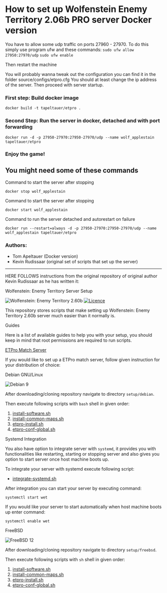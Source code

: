 # How to set up Wolfenstein Enemy Territory 2.06b PRO server Docker version
 
You have to allow some udp traffic on ports 27960 - 27970. To do this simply use program ufw and these commands:
    `sudo ufw allow 27950:27970/udp`
    `sudo ufw enable`

Then restart the machine

You will probably wanna tweak out the configuration you can find it in the folder source/configs/etpro.cfg You should at least change the ip address of the server. Then proceed with server startup.

### First step: Build docker image
`docker build -t tapeltauer/etpro .`

### Second Step: Run the server in docker, detached and with port forwarding
`docker run -d -p 27950-27970:27950-27970/udp --name wolf_applestain tapeltauer/etpro`

### Enjoy the game!

## You might need some of these commands

Command to start the server after stopping

`docker stop wolf_applestain`

Command to start the server after stopping

`docker start wolf_applestain`

Command to run the server detached and autorestart on failure

`docker run --restart=always -d -p 27950-27970:27950-27970/udp --name wolf_applestain tapeltauer/etpro`

### Authors:

- Tom Apeltauer (Docker version)
- Kevin Rudissaar (original set of scripts that set up the server)

----------------------------------------------------------

HERE FOLLOWS instructions from the original repository of original author Kevin Rudissaar as he has written it:

 Wolfenstein: Enemy Territory Server Setup

<img src="https://img.shields.io/badge/wet-2.60b-blue.png" alt="Wolfenstein: Enemy Territory 2.60b" title="Wolfenstein: Enemy Territory 2.60b"/>&nbsp;<a href="LICENSE" title="Licence"><img src="https://img.shields.io/badge/license-MIT-green.png" alt="Licence"/></a>

This repository stores scripts that make setting up Wolfenstein: Enemy Territory 2.60b server much easier than it normally is.

Guides

Here is a list of available guides to help you with your setup, you should keep in mind that root permissions are required to run scripts.

[ETPro Match Server](#etpro-match-server)

If you would like to set up a ETPro match server, follow given instruction for your distribution of choice:

Debian GNU/Linux

<img src="https://img.shields.io/badge/debian-9-green.png" alt="Debian 9" title="Tested">

After downloading/cloning repository navigate to directory `setup/debian`.

Then execute following scripts with `bash` shell in given order:

1. [install-software.sh](setup/debian/install-software.sh)
2. [install-common-maps.sh](setup/common/install-common-maps.sh)
3. [etpro-install.sh](setup/debian/etpro-install.sh)
4. [etpro-conf-global.sh](setup/debian/etpro-conf-global.sh)

Systemd Integration

You also have option to integrate server with `systemd`, it provides you with functionalities like restarting, starting or stopping server and also gives you option to start server once host machine boots up.

To integrate your server with systemd execute following script:

* [integrate-systemd.sh](setup/debian/integrate-systemd.sh)

After integration you can start your server by executing command:

`systemctl start wet`

If you would like your server to start automatically when host machine boots up enter command:

`systemctl enable wet`

FreeBSD

<img src="https://img.shields.io/badge/freebsd-12-green.png" alt="FreeBSD 12" title="Tested">

After downloading/cloning repository navigate to directory `setup/freebsd`.

Then execute following scripts with `sh` shell in given order:

1. [install-software.sh](setup/freebsd/install-software.sh)
2. [install-common-maps.sh](setup/common/install-common-maps-fallback.sh)
3. [etpro-install.sh](setup/common/etpro-install-fallback.sh)
4. [etpro-conf-global.sh](setup/common/etpro-conf-global-fallback.sh)

